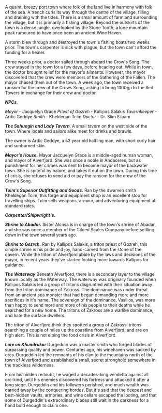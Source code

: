 A quaint, breezy port town where folk of the land live in harmony with folk of the sea. A trench curls its way through the centre of the village, filling and draining with the tides. There is a small amount of farmland surrounding the village, but it is primarily a fishing village. Beyond the outskirts of the town is a dense jungle, overlooked by the Stone Tooth; a lone mountain peak rumoured to have once been an ancient Wine Haven.

A storm blew through and destroyed the town's fishing boats two weeks prior. The town's carpenter is sick with plague, but the town can't afford the funding for a healer.

Three weeks prior, a doctor sailed through aboard the Crow's Song. The crew stayed in the town for a few days, before heading out. While in town, the doctor brought relief for the mayor's ailments. However, the mayor discovered that the crew were members of the Gathering of the Fallen. The mayor chased them out of the town. A week ago, the town received a ransom for the crew of the Crows Song, asking to bring 1000gp to the Red Towers in exchange for their crew and doctor.

***NPCs.***

*Mayor* - Jacquelyn Grace
*Priest of Gozreh* - Kallipos Salakis
*Tavernkeeper* - Ardic Geddye
*Smith* - Kheldegan Tolm 
*Doctor* - Dr. Slim Silaam


***The Sahuagin and Lady Tavern***. 
A small tavern on the west side of the town. Where locals and sailors alike meet for drinks and brawls.

The owner is Ardic Geddye, a 53 year old halfling man, with short curly hair and sunburned skin. 




***Mayor's House.***
Mayor Jacquelyn Grace is a middle-aged human woman, and mayor of Alverfjord. She was once a noble in Andaceres, but as punishment for her crimes was sent to become mayor of the backwater town. She is spiteful by nature, and takes it out on the town. During this time of crisis, she refuses to send aid or pay the ransom for the crew of the Crow's Song.



***Tolm's Superior Outfitting and Goods.***
Ran by the dwarven smith Kheldegan Tolm, this forge and equipment shop is an excellent stop for travelling ships. Tolm sells weapons, armour, and adventuring equipment at standard rates.



***Carpenter/Shipwright's.***



***Shrine to Abadar.*** 
Sister Alonsa is in charge of the town's shrine of Abadar, and she was once a member of the Gilded Scales Company before settling down in the town several years ago. 


***Shrine to Gozreh.***
Ran by Kallipos Salakis, a triton priest of Gozreh, this simple shrine is his pride and joy, hand-carved from the stone of the cavern. While the triton of Alverfjord abide by the laws and decisions of the mayor, in recent years they've started looking more towards Kallipos for guidance.

***The Waterway***
Beneath Alverfjord, there is a secondary layer to the village known locally as the Waterway. The waterway was originally founded when Kallipos Salakis led a group of tritons disgruntled with their situation away from the triton dominance of Zakross. The dominance was under threat from an ancient sea monster that had begun demanding more and more sacrifices in it's name. The sovereign of the dominance, Vasilios, was more than happy to send more and more of his people to their deaths while he searched for a new home. The tritons of Zakross are a warlike dominance, and hate the surface dwellers.

The triton of Alverfjord think they spotted a group of Zakrossi tritons searching a couple of miles up the coastline from Alverfjord, and are on high alert. This is not elping the food crisis in Alverfjord.



***Lore on Khundrukar***
Durgeddin was a master smith who forged blades of surpassing quality and power. Centuries ago, his winehaven was sacked by orcs. Durgeddin led the remnants of his clan to the mountains north of the town of Alverfjord and established a small, secret stronghold somewhere in the trackless wilderness.

From his hidden redoubt, he waged a decades-long vendetta against all orc-kind, until his enemies discovered his fortress and attacked it after a long siege. Durgeddin and his followers perished, and much wealth was carried away by the conquering hordes. But it's said that the deepest and best-hidden vaults, armories, and wine cellars escaped the looting, and that some of Durgeddin's extraordinary blades still wait in the darkness for a hand bold enough to claim one.
